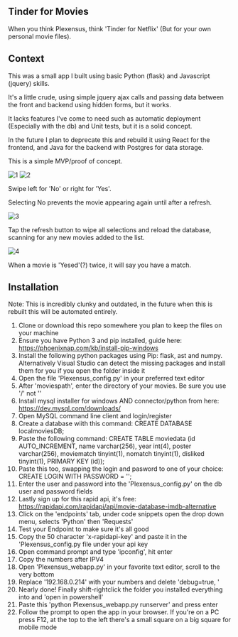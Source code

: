 ## Tinder for Movies
When you think Plexensus, think 'Tinder for Netflix' (But for your own personal movie files).



## Context
This was a small app I built using basic Python (flask) and Javascript (jquery) skills.

It's a little crude, using simple jquery ajax calls and passing data between the front and backend using hidden forms, but it works.


It lacks features I've come to need such as automatic deployment (Especially with the db) and Unit tests, but it is a solid concept.



In the future I plan to deprecate this and rebuild it using React for the frontend, and Java for the backend with Postgres for data storage.

This is a simple MVP/proof of concept.

![1](https://user-images.githubusercontent.com/42459707/116028535-b19d9100-a69a-11eb-941c-af5608dc7e45.PNG)
![2](https://user-images.githubusercontent.com/42459707/116027798-2243ae00-a699-11eb-8239-4deea2ab7f1a.PNG)

Swipe left for 'No' or right for 'Yes'.

Selecting No prevents the movie appearing again until after a refresh.



![3](https://user-images.githubusercontent.com/42459707/116027799-22dc4480-a699-11eb-871f-b464cd90e07f.PNG)

Tap the refresh button to wipe all selections and reload the database, scanning for any new movies added to the list.



![4](https://user-images.githubusercontent.com/42459707/116027801-22dc4480-a699-11eb-948b-cf9e4dd8568d.PNG)

When a movie is 'Yesed'(?) twice, it will say you have a match.




## Installation
Note: This is incredibly clunky and outdated, in the future when this is rebuilt this will be automated entirely.



1. Clone or download this repo somewhere you plan to keep the files on your machine
2. Ensure you have Python 3 and pip installed, guide here: https://phoenixnap.com/kb/install-pip-windows
3. Install the following python packages using Pip: flask, ast and numpy. 
    Alternatively Visual Studio can detect the missing packages and install them for you if you open the folder inside it
4. Open the file 'Plexensus_config.py' in your preferred text editor
5. After 'moviespath', enter the directory of your movies. Be sure you use '/' not '\'
6. Install mysql installer for windows AND connector/python from here: https://dev.mysql.com/downloads/
7. Open MySQL command line client and login/register
8. Create a database wiith this command: CREATE DATABASE localmoviesDB;
9. Paste the following command: CREATE TABLE moviedata (id AUTO_INCREMENT, name varchar(256), year int(4), poster varchar(256), moviematch tinyint(1), nomatch tinyint(1), disliked tinyint(1), PRIMARY KEY (id));
10. Paste this too, swapping the login and pasword to one of your choice: CREATE LOGIN <user> WITH PASSWORD = '<password>'; 
11. Enter the user and password into the 'Plexensus_config.py' on the db user and password fields
12. Lastly sign up for this rapid api, it's free: https://rapidapi.com/rapidapi/api/movie-database-imdb-alternative
13. Click on the 'endpoints' tab, under code snippets open the drop down menu, selects 'Python' then 'Requests'
14. Test your Endpoint to make sure it's all good
15. Copy the 50 character 'x-rapidapi-key' and paste it in the 'Plexensus_config.py file under your api key
16. Open command prompt and type 'ipconfig', hit enter
17. Copy the numbers after IPV4
18. Open 'Plexensus_webapp.py' in your favorite text editor, scroll to the very bottom
19. Replace '192.168.0.214' with your numbers and delete 'debug=true, '
20. Nearly done! Finally shift-rightclick the folder you installed everything into and 'open in powershell'
21. Paste this 'python Plexensus_webapp.py runserver' and press enter
22. Follow the prompt to open the app in your browser. If you're on a PC press F12, at the top to the left there's a small square on a big square for mobile mode
